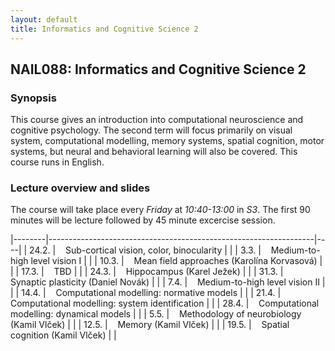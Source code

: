 ```yaml
---
layout: default
title: Informatics and Cognitive Science 2
---
```

## NAIL088: Informatics and Cognitive Science 2

### Synopsis

This course gives an introduction into computational neuroscience and cognitive psychology. 
The second term will focus primarily on visual system, computational modelling, memory systems, spatial cognition, motor systems, 
but neural and behavioral learning will also be covered. This course runs in English. 

### Lecture overview and slides

The course will take place every *Friday* at *10:40-13:00* in *S3*. 
The first 90 minutes will be lecture followed by 45 minute excercise session.

|--------|------------------------------------------------------------------|----|
| 24.2.  |  &nbsp;&nbsp; Sub-cortical vision, color, binocularity           |  |
| 3.3.   |  &nbsp;&nbsp; Medium-to-high level vision I                      |  | 
| 10.3.  |  &nbsp;&nbsp; Mean field approaches (Karolína Korvasová)         |  |
| 17.3.  |  &nbsp;&nbsp; TBD                                                |  |
| 24.3.  |  &nbsp;&nbsp; Hippocampus (Karel Ježek)                          |  |
| 31.3.  |  &nbsp;&nbsp; Synaptic plasticity (Daniel Novák)                 |  |
| 7.4.   |  &nbsp;&nbsp; Medium-to-high level vision II                     |  | 
| 14.4.  |  &nbsp;&nbsp; Computational modelling: normative models          |  | 
| 21.4.  |  &nbsp;&nbsp; Computational modelling: system identification     |  | 
| 28.4.  |  &nbsp;&nbsp; Computational modelling: dynamical models          |  | 
| 5.5.   |  &nbsp;&nbsp; Methodology of neurobiology (Kamil Vlček)          |  |
| 12.5.  |  &nbsp;&nbsp; Memory (Kamil Vlček)                               |  | 
| 19.5.  |  &nbsp;&nbsp; Spatial cognition (Kamil Vlček)                    |  |






